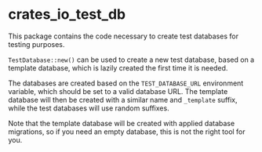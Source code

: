# crates_io_test_db

This package contains the code necessary to create test databases for testing
purposes.

`TestDatabase::new()` can be used to create a new test database, based on a
template database, which is lazily created the first time it is needed.

The databases are created based on the `TEST_DATABASE_URL` environment variable,
which should be set to a valid database URL. The template database will then be
created with a similar name and `_template` suffix, while the test databases
will use random suffixes.

Note that the template database will be created with applied database migrations,
so if you need an empty database, this is not the right tool for you.
